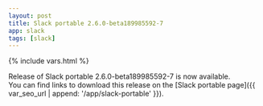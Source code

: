 ```yaml
---
layout: post
title: Slack portable 2.6.0-beta189985592-7
app: slack
tags: [slack]
---
```

{% include vars.html %}

Release of Slack portable 2.6.0-beta189985592-7 is now available.<br />
You can find links to download this release on the [Slack portable page]({{ var_seo_url | append: '/app/slack-portable' }}).